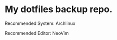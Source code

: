 <h1>My dotfiles backup repo.</h1>

<p>Recommended System: Archlinux</p>
<p>Recommended Editor: NeoVim</p>
